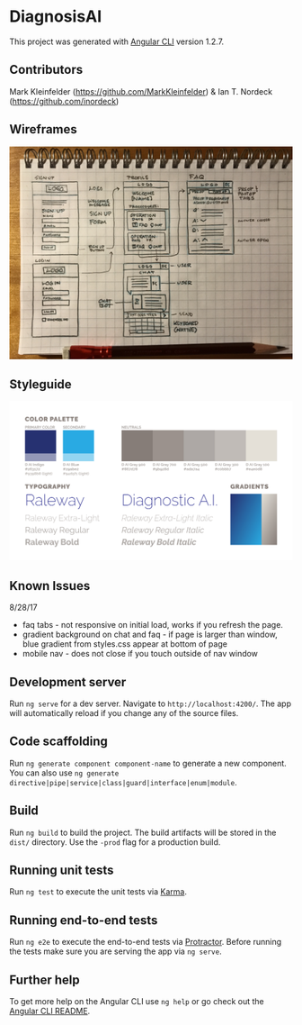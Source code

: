 # DiagnosisAI

This project was generated with [Angular CLI](https://github.com/angular/angular-cli) version 1.2.7.

## Contributors

Mark Kleinfelder (https://github.com/MarkKleinfelder) & Ian T. Nordeck (https://github.com/inordeck)

## Wireframes

![WIREFRAMES](/diagnosis-ai-wireframes.jpg)

## Styleguide

![STYLEGUIDE](/diagnostic-ai-styles-01.jpg)

## Known Issues
8/28/17
* faq tabs - not responsive on initial load, works if you refresh the page.
* gradient background on chat and faq - if page is larger than window, blue gradient from styles.css appear at bottom of page
* mobile nav - does not close if you touch outside of nav window


## Development server

Run `ng serve` for a dev server. Navigate to `http://localhost:4200/`. The app will automatically reload if you change any of the source files.

## Code scaffolding

Run `ng generate component component-name` to generate a new component. You can also use `ng generate directive|pipe|service|class|guard|interface|enum|module`.

## Build

Run `ng build` to build the project. The build artifacts will be stored in the `dist/` directory. Use the `-prod` flag for a production build.

## Running unit tests

Run `ng test` to execute the unit tests via [Karma](https://karma-runner.github.io).

## Running end-to-end tests

Run `ng e2e` to execute the end-to-end tests via [Protractor](http://www.protractortest.org/).
Before running the tests make sure you are serving the app via `ng serve`.

## Further help

To get more help on the Angular CLI use `ng help` or go check out the [Angular CLI README](https://github.com/angular/angular-cli/blob/master/README.md).
